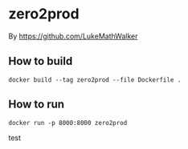 # zero2prod

By https://github.com/LukeMathWalker

## How to build
```
docker build --tag zero2prod --file Dockerfile .
```
## How to run
```
docker run -p 8000:8000 zero2prod
```
test